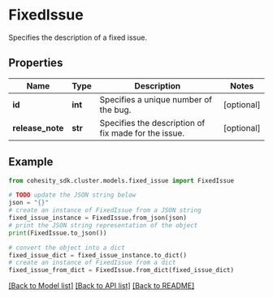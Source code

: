 # FixedIssue

Specifies the description of a fixed issue.

## Properties

Name | Type | Description | Notes
------------ | ------------- | ------------- | -------------
**id** | **int** | Specifies a unique number of the bug. | [optional] 
**release_note** | **str** | Specifies the description of fix made for the issue. | [optional] 

## Example

```python
from cohesity_sdk.cluster.models.fixed_issue import FixedIssue

# TODO update the JSON string below
json = "{}"
# create an instance of FixedIssue from a JSON string
fixed_issue_instance = FixedIssue.from_json(json)
# print the JSON string representation of the object
print(FixedIssue.to_json())

# convert the object into a dict
fixed_issue_dict = fixed_issue_instance.to_dict()
# create an instance of FixedIssue from a dict
fixed_issue_from_dict = FixedIssue.from_dict(fixed_issue_dict)
```
[[Back to Model list]](../README.md#documentation-for-models) [[Back to API list]](../README.md#documentation-for-api-endpoints) [[Back to README]](../README.md)


